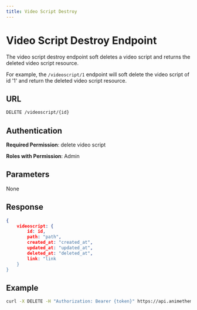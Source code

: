 ```yaml
---
title: Video Script Destroy
---
```


# Video Script Destroy Endpoint

The video script destroy endpoint soft deletes a video script and returns the deleted video script resource.

For example, the `/videoscript/1` endpoint will soft delete the video script of id '1' and return the deleted video script resource.

## URL

```sh
DELETE /videoscript/{id}
```

## Authentication

**Required Permission**: delete video script

**Roles with Permission**: Admin

## Parameters

None

## Response

```json
{
    videoscript: {
        id: id,
        path: "path",
        created_at: "created_at",
        updated_at: "updated_at",
        deleted_at: "deleted_at",
        link: "link
    }
}
```

## Example

```bash
curl -X DELETE -H "Authorization: Bearer {token}" https://api.animethemes.moe/videoscript/1
```
